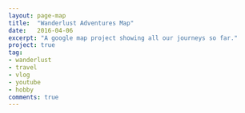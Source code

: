 ```yaml
---
layout: page-map
title:  "Wanderlust Adventures Map"
date:   2016-04-06
excerpt: "A google map project showing all our journeys so far."
project: true
tag:
- wanderlust
- travel
- vlog
- youtube
- hobby
comments: true
---
```


<div id="map-hider"></div>

<script src="https://maps.googleapis.com/maps/api/js?key=AIzaSyB2ZCvM15O4T7uSdsGaDDcPoump8AyXKhg"></script>
<script src="https://raw.githack.com/WearyWanderer/wearywanderer.github.io/master/assets/js/wanderlustmap.js"></script>





